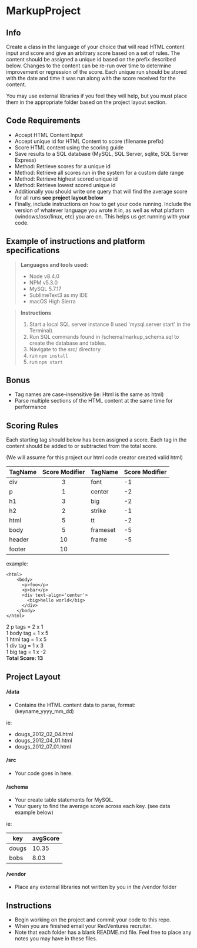 MarkupProject
=============

Info
----
Create a class in the language of your choice that will read HTML content input and score and give
an arbitrary score based on a set of rules. The content should be assigned a unique id based on the prefix described below.
Changes to the content can be re-run over time to determine improvement or regression of the score. Each unique run should be stored with the date and time it was run along with the score received for the content.

You may use external libraries if you feel they will help, but you must place them in the appropriate folder based on the project layout section.

Code Requirements
-----------------
* Accept HTML Content Input
* Accept unique id for HTML Content to score (filename prefix)
* Score HTML content using the scoring guide
* Save results to a SQL database (MySQL, SQL Server, sqlite, SQL Server Express)
* Method: Retrieve scores for a unique id
* Method: Retrieve all scores run in the system for a custom date range
* Method: Retrieve highest scored unique id
* Method: Retrieve lowest scored unique id
* Additionally you should write one query that will find the average score for all runs **__see project layout below__**
* Finally, include instructions on how to get your code running.  Include the version of whatever language you wrote it in, as well as what platform (windows/osx/linux, etc) you are on.  This helps us get running with your code.

## Example of instructions and platform specifications

>**Languages and tools used:**
>
>- Node v8.4.0
>- NPM v5.3.0
>- MySQL 5.7.17
>- SublimeText3 as my IDE
>- macOS High Sierra

>**Instructions**
>
>1. Start a local SQL server instance (I used 'mysql.server start' in the Terminal).
>2. Run SQL commands found in /schema/markup_schema.sql to create the database and tables.
>3. Navigate to the src/ directory
>4. run `npm install`
>4. run `npm start`

## Bonus
* Tag names are case-insensitive (ie: Html is the same as html)
* Parse multiple sections of the HTML content at the same time for performance

Scoring Rules
-------------
Each starting tag should below has been assigned a score. Each tag in the content should be added to or subtracted from the total score.

(We will assume for this project our html code creator created valid html)

| TagName | Score Modifier | TagName | Score Modifier |
| ------- | :------------: | ------- | -------------- |
| div     | 3              | font    | -1             |
| p       | 1              | center  | -2             |
| h1      | 3              | big     | -2             |
| h2      | 2              | strike  | -1             |
| html    | 5              | tt      | -2             |
| body    | 5              | frameset| -5             |
| header  | 10             | frame   | -5             |
| footer  | 10             |

example:

````
<html>
    <body>
      <p>foo</p>
      <p>bar</p>
      <div text-align='center'>
        <big>hello world</big>
      </div>
    </body>
</html>
````

2 p tags = 2 x 1 <br>
1 body tag = 1 x 5 <br>
1 html tag = 1 x 5 <br>
1 div tag = 1 x 3 <br>
1 big tag = 1 x -2 <br>
**Total Score: 13**


Project Layout
--------------
#### /data

* Contains the HTML content data to parse, format: (keyname_yyyy_mm_dd)

ie:
* dougs_2012_02_04.html
* dougs_2012_04_01.html
* dougs_2012_07_01.html

#### /src

* Your code goes in here.

#### /schema

* Your create table statements for MySQL.
* Your query to find the average score across each key. (see data example below)

ie:

| key | avgScore |
|---|--------|
| dougs | 10.35 |
| bobs  | 8.03 |

#### /vendor

* Place any external libraries not written by you in the /vendor folder

Instructions
------------
* Begin working on the project and commit your code to this repo.
* When you are finished email your RedVentures recruiter.
* Note that each folder has a blank README.md file.  Feel free to place any notes you may have in these files.
